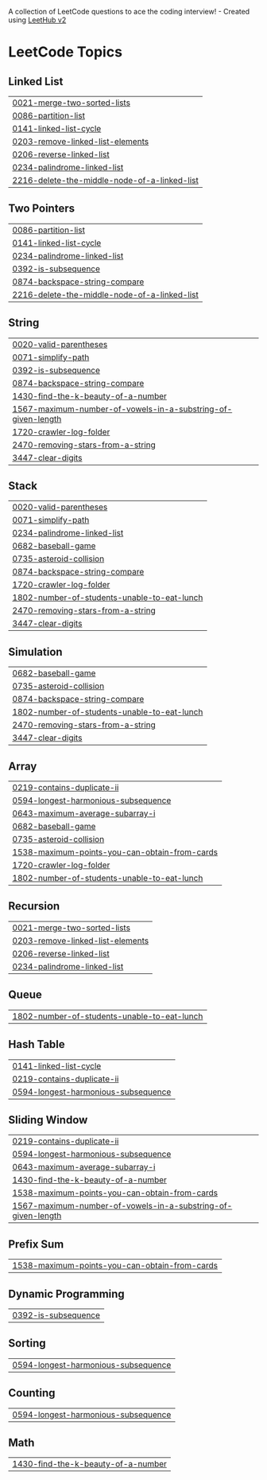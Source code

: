 A collection of LeetCode questions to ace the coding interview! - Created using [LeetHub v2](https://github.com/arunbhardwaj/LeetHub-2.0)
<!---LeetCode Topics Start-->
# LeetCode Topics
## Linked List
|  |
| ------- |
| [0021-merge-two-sorted-lists](https://github.com/Prakharjain1211/LeetCode/tree/master/0021-merge-two-sorted-lists) |
| [0086-partition-list](https://github.com/Prakharjain1211/LeetCode/tree/master/0086-partition-list) |
| [0141-linked-list-cycle](https://github.com/Prakharjain1211/LeetCode/tree/master/0141-linked-list-cycle) |
| [0203-remove-linked-list-elements](https://github.com/Prakharjain1211/LeetCode/tree/master/0203-remove-linked-list-elements) |
| [0206-reverse-linked-list](https://github.com/Prakharjain1211/LeetCode/tree/master/0206-reverse-linked-list) |
| [0234-palindrome-linked-list](https://github.com/Prakharjain1211/LeetCode/tree/master/0234-palindrome-linked-list) |
| [2216-delete-the-middle-node-of-a-linked-list](https://github.com/Prakharjain1211/LeetCode/tree/master/2216-delete-the-middle-node-of-a-linked-list) |
## Two Pointers
|  |
| ------- |
| [0086-partition-list](https://github.com/Prakharjain1211/LeetCode/tree/master/0086-partition-list) |
| [0141-linked-list-cycle](https://github.com/Prakharjain1211/LeetCode/tree/master/0141-linked-list-cycle) |
| [0234-palindrome-linked-list](https://github.com/Prakharjain1211/LeetCode/tree/master/0234-palindrome-linked-list) |
| [0392-is-subsequence](https://github.com/Prakharjain1211/LeetCode/tree/master/0392-is-subsequence) |
| [0874-backspace-string-compare](https://github.com/Prakharjain1211/LeetCode/tree/master/0874-backspace-string-compare) |
| [2216-delete-the-middle-node-of-a-linked-list](https://github.com/Prakharjain1211/LeetCode/tree/master/2216-delete-the-middle-node-of-a-linked-list) |
## String
|  |
| ------- |
| [0020-valid-parentheses](https://github.com/Prakharjain1211/LeetCode/tree/master/0020-valid-parentheses) |
| [0071-simplify-path](https://github.com/Prakharjain1211/LeetCode/tree/master/0071-simplify-path) |
| [0392-is-subsequence](https://github.com/Prakharjain1211/LeetCode/tree/master/0392-is-subsequence) |
| [0874-backspace-string-compare](https://github.com/Prakharjain1211/LeetCode/tree/master/0874-backspace-string-compare) |
| [1430-find-the-k-beauty-of-a-number](https://github.com/Prakharjain1211/LeetCode/tree/master/1430-find-the-k-beauty-of-a-number) |
| [1567-maximum-number-of-vowels-in-a-substring-of-given-length](https://github.com/Prakharjain1211/LeetCode/tree/master/1567-maximum-number-of-vowels-in-a-substring-of-given-length) |
| [1720-crawler-log-folder](https://github.com/Prakharjain1211/LeetCode/tree/master/1720-crawler-log-folder) |
| [2470-removing-stars-from-a-string](https://github.com/Prakharjain1211/LeetCode/tree/master/2470-removing-stars-from-a-string) |
| [3447-clear-digits](https://github.com/Prakharjain1211/LeetCode/tree/master/3447-clear-digits) |
## Stack
|  |
| ------- |
| [0020-valid-parentheses](https://github.com/Prakharjain1211/LeetCode/tree/master/0020-valid-parentheses) |
| [0071-simplify-path](https://github.com/Prakharjain1211/LeetCode/tree/master/0071-simplify-path) |
| [0234-palindrome-linked-list](https://github.com/Prakharjain1211/LeetCode/tree/master/0234-palindrome-linked-list) |
| [0682-baseball-game](https://github.com/Prakharjain1211/LeetCode/tree/master/0682-baseball-game) |
| [0735-asteroid-collision](https://github.com/Prakharjain1211/LeetCode/tree/master/0735-asteroid-collision) |
| [0874-backspace-string-compare](https://github.com/Prakharjain1211/LeetCode/tree/master/0874-backspace-string-compare) |
| [1720-crawler-log-folder](https://github.com/Prakharjain1211/LeetCode/tree/master/1720-crawler-log-folder) |
| [1802-number-of-students-unable-to-eat-lunch](https://github.com/Prakharjain1211/LeetCode/tree/master/1802-number-of-students-unable-to-eat-lunch) |
| [2470-removing-stars-from-a-string](https://github.com/Prakharjain1211/LeetCode/tree/master/2470-removing-stars-from-a-string) |
| [3447-clear-digits](https://github.com/Prakharjain1211/LeetCode/tree/master/3447-clear-digits) |
## Simulation
|  |
| ------- |
| [0682-baseball-game](https://github.com/Prakharjain1211/LeetCode/tree/master/0682-baseball-game) |
| [0735-asteroid-collision](https://github.com/Prakharjain1211/LeetCode/tree/master/0735-asteroid-collision) |
| [0874-backspace-string-compare](https://github.com/Prakharjain1211/LeetCode/tree/master/0874-backspace-string-compare) |
| [1802-number-of-students-unable-to-eat-lunch](https://github.com/Prakharjain1211/LeetCode/tree/master/1802-number-of-students-unable-to-eat-lunch) |
| [2470-removing-stars-from-a-string](https://github.com/Prakharjain1211/LeetCode/tree/master/2470-removing-stars-from-a-string) |
| [3447-clear-digits](https://github.com/Prakharjain1211/LeetCode/tree/master/3447-clear-digits) |
## Array
|  |
| ------- |
| [0219-contains-duplicate-ii](https://github.com/Prakharjain1211/LeetCode/tree/master/0219-contains-duplicate-ii) |
| [0594-longest-harmonious-subsequence](https://github.com/Prakharjain1211/LeetCode/tree/master/0594-longest-harmonious-subsequence) |
| [0643-maximum-average-subarray-i](https://github.com/Prakharjain1211/LeetCode/tree/master/0643-maximum-average-subarray-i) |
| [0682-baseball-game](https://github.com/Prakharjain1211/LeetCode/tree/master/0682-baseball-game) |
| [0735-asteroid-collision](https://github.com/Prakharjain1211/LeetCode/tree/master/0735-asteroid-collision) |
| [1538-maximum-points-you-can-obtain-from-cards](https://github.com/Prakharjain1211/LeetCode/tree/master/1538-maximum-points-you-can-obtain-from-cards) |
| [1720-crawler-log-folder](https://github.com/Prakharjain1211/LeetCode/tree/master/1720-crawler-log-folder) |
| [1802-number-of-students-unable-to-eat-lunch](https://github.com/Prakharjain1211/LeetCode/tree/master/1802-number-of-students-unable-to-eat-lunch) |
## Recursion
|  |
| ------- |
| [0021-merge-two-sorted-lists](https://github.com/Prakharjain1211/LeetCode/tree/master/0021-merge-two-sorted-lists) |
| [0203-remove-linked-list-elements](https://github.com/Prakharjain1211/LeetCode/tree/master/0203-remove-linked-list-elements) |
| [0206-reverse-linked-list](https://github.com/Prakharjain1211/LeetCode/tree/master/0206-reverse-linked-list) |
| [0234-palindrome-linked-list](https://github.com/Prakharjain1211/LeetCode/tree/master/0234-palindrome-linked-list) |
## Queue
|  |
| ------- |
| [1802-number-of-students-unable-to-eat-lunch](https://github.com/Prakharjain1211/LeetCode/tree/master/1802-number-of-students-unable-to-eat-lunch) |
## Hash Table
|  |
| ------- |
| [0141-linked-list-cycle](https://github.com/Prakharjain1211/LeetCode/tree/master/0141-linked-list-cycle) |
| [0219-contains-duplicate-ii](https://github.com/Prakharjain1211/LeetCode/tree/master/0219-contains-duplicate-ii) |
| [0594-longest-harmonious-subsequence](https://github.com/Prakharjain1211/LeetCode/tree/master/0594-longest-harmonious-subsequence) |
## Sliding Window
|  |
| ------- |
| [0219-contains-duplicate-ii](https://github.com/Prakharjain1211/LeetCode/tree/master/0219-contains-duplicate-ii) |
| [0594-longest-harmonious-subsequence](https://github.com/Prakharjain1211/LeetCode/tree/master/0594-longest-harmonious-subsequence) |
| [0643-maximum-average-subarray-i](https://github.com/Prakharjain1211/LeetCode/tree/master/0643-maximum-average-subarray-i) |
| [1430-find-the-k-beauty-of-a-number](https://github.com/Prakharjain1211/LeetCode/tree/master/1430-find-the-k-beauty-of-a-number) |
| [1538-maximum-points-you-can-obtain-from-cards](https://github.com/Prakharjain1211/LeetCode/tree/master/1538-maximum-points-you-can-obtain-from-cards) |
| [1567-maximum-number-of-vowels-in-a-substring-of-given-length](https://github.com/Prakharjain1211/LeetCode/tree/master/1567-maximum-number-of-vowels-in-a-substring-of-given-length) |
## Prefix Sum
|  |
| ------- |
| [1538-maximum-points-you-can-obtain-from-cards](https://github.com/Prakharjain1211/LeetCode/tree/master/1538-maximum-points-you-can-obtain-from-cards) |
## Dynamic Programming
|  |
| ------- |
| [0392-is-subsequence](https://github.com/Prakharjain1211/LeetCode/tree/master/0392-is-subsequence) |
## Sorting
|  |
| ------- |
| [0594-longest-harmonious-subsequence](https://github.com/Prakharjain1211/LeetCode/tree/master/0594-longest-harmonious-subsequence) |
## Counting
|  |
| ------- |
| [0594-longest-harmonious-subsequence](https://github.com/Prakharjain1211/LeetCode/tree/master/0594-longest-harmonious-subsequence) |
## Math
|  |
| ------- |
| [1430-find-the-k-beauty-of-a-number](https://github.com/Prakharjain1211/LeetCode/tree/master/1430-find-the-k-beauty-of-a-number) |
<!---LeetCode Topics End-->